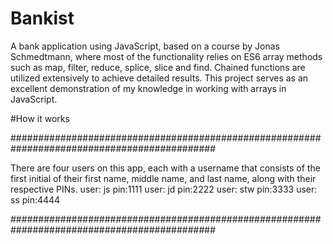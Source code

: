# Bankist

A bank application using JavaScript, based on a course by Jonas Schmedtmann, where most of the functionality relies on ES6 array methods such as map, filter, reduce, splice, slice and find. Chained functions are utilized extensively to achieve detailed results. This project serves as an excellent demonstration of my knowledge in working with arrays in JavaScript.

#How it works

#############################################################################################

There are four users on this app, each with a username that consists of the first initial of their first name, middle name, and last name, along with their respective PINs.
user: js pin:1111
user: jd pin:2222
user: stw pin:3333
user: ss pin:4444

#############################################################################################
